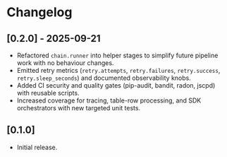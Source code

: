 # Changelog

## [0.2.0] - 2025-09-21
- Refactored `chain.runner` into helper stages to simplify future pipeline work with no behaviour changes.
- Emitted retry metrics (`retry.attempts`, `retry.failures`, `retry.success`, `retry.sleep_seconds`) and documented observability knobs.
- Added CI security and quality gates (pip-audit, bandit, radon, jscpd) with reusable scripts.
- Increased coverage for tracing, table-row processing, and SDK orchestrators with new targeted unit tests.

## [0.1.0]
- Initial release.
